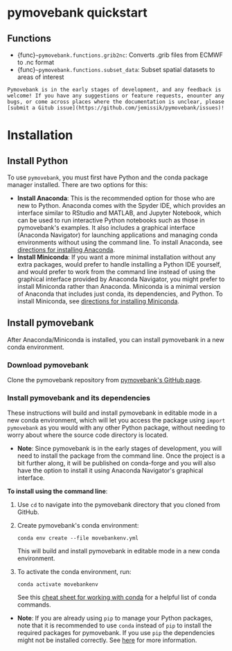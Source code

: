 # pymovebank quickstart

## Functions
- {func}`~pymovebank.functions.grib2nc`: Converts .grib files from ECMWF to .nc format
- {func}`~pymovebank.functions.subset_data`: Subset spatial datasets to areas of interest

```{note}
Pymovebank is in the early stages of development, and any feedback is welcome! If you have any suggestions or feature requests, enounter any bugs, or come across places where the documentation is unclear, please [submit a Gitub issue](https://github.com/jemissik/pymovebank/issues)!
```

# Installation
## Install Python

To use `pymovebank`, you must first have Python and the conda package manager
installed. There are two options for this:
- **Install Anaconda**: This is the recommended option for those who are new to
Python. Anaconda comes with the Spyder IDE, which provides an interface similar to
RStudio and MATLAB, and Jupyter Notebook, which can be used to run interactive Python
notebooks such as those in pymovebank's examples. It also includes a graphical interface (Anaconda Navigator) for launching applications and managing conda environments without using the command line. To install Anaconda, see [directions for installing Anaconda](https://docs.anaconda.com/anaconda/install/index.html).
- **Install Miniconda**: If you want a more minimal installation without any extra
packages, would prefer to handle installing a Python IDE yourself, and would prefer
to work from the command line instead of using the graphical interface provided
by Anaconda Navigator, you might prefer to install Miniconda rather than Anaconda. Miniconda is a minimal version of Anaconda that includes just conda, its dependencies,
and Python. To install Miniconda, see [directions for installing Miniconda](https://docs.conda.io/en/latest/miniconda.html).

## Install pymovebank

After Anaconda/Miniconda is installed, you can install pymovebank in a new conda
environment.

### Download pymovebank

Clone the pymovebank repository from [pymovebank's GitHub page](https://github.com/jemissik/pymovebank/).

### Install pymovebank and its dependencies

These instructions will build and install pymovebank in
editable mode in a new conda environment, which will let you access the package
using `import pymovebank` as you would with any other Python package, without
needing to worry about where the source code directory is located.

- **Note**: Since pymovebank is in the early stages of development, you will need to install the package from the command line. Once the project is a bit further along,
it will be published on conda-forge and you will also have the option to install it
using Anaconda Navigator's graphical interface.


**To install using the command line**:
1. Use `cd` to navigate into the pymovebank directory that you cloned from GitHub.
2. Create pymovebank's conda environment:

    ```
    conda env create --file movebankenv.yml
    ```
    This will build and install pymovebank in editable mode in a new conda environment.
3. To activate the conda environment, run:
    ```
    conda activate movebankenv
    ```
    See this [cheat sheet for working with conda](https://docs.conda.io/projects/conda/en/latest/_downloads/843d9e0198f2a193a3484886fa28163c/conda-cheatsheet.pdf) for
    a helpful list of conda commands.

- **Note**: If you are already using `pip` to manage your Python packages, note
that it is recommended to use `conda` instead of `pip` to install the required
packages for pymovebank. If you use `pip` the dependencies might not be installed
correctly. See [here](https://geopandas.org/en/stable/getting_started/install.html#installing-with-pip) for more information.
